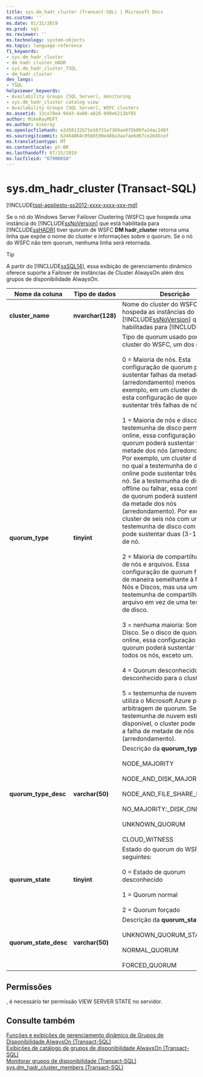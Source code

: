 ```yaml
---
title: sys.dm_hadr_cluster (Transact-SQL) | Microsoft Docs
ms.custom: ''
ms.date: 01/31/2019
ms.prod: sql
ms.reviewer: ''
ms.technology: system-objects
ms.topic: language-reference
f1_keywords:
- sys.dm_hadr_cluster
- dm_hadr_cluster_HADR
- sys.dm_hadr_cluster_TSQL
- dm_hadr_cluster
dev_langs:
- TSQL
helpviewer_keywords:
- Availability Groups [SQL Server], monitoring
- sys.dm_hadr_cluster catalog view
- Availability Groups [SQL Server], WSFC clusters
ms.assetid: 13ce70e4-9d43-4a80-a826-099e6213bf85
author: MikeRayMSFT
ms.author: mikeray
ms.openlocfilehash: e2d58132b71e16f31e7369ae8f5b09fa3dac240f
ms.sourcegitcommit: b2464064c0566590e486a3aafae6d67ce2645cef
ms.translationtype: MT
ms.contentlocale: pt-BR
ms.lasthandoff: 07/15/2019
ms.locfileid: "67900658"
---
```

# <a name="sysdmhadrcluster-transact-sql"></a>sys.dm_hadr_cluster (Transact-SQL)
[!INCLUDE[tsql-appliesto-ss2012-xxxx-xxxx-xxx-md](../../includes/tsql-appliesto-ss2012-xxxx-xxxx-xxx-md.md)]

  Se o nó do Windows Server Failover Clustering (WSFC) que hospeda uma instância do [!INCLUDE[ssNoVersion](../../includes/ssnoversion-md.md)] que está habilitada para [!INCLUDE[ssHADR](../../includes/sshadr-md.md)] tiver quorum de WSFC **DM hadr_cluster** retorna uma linha que expõe o nome do cluster e informações sobre o quorum. Se o nó do WSFC não tem quorum, nenhuma linha será retornada.  
 > [!TIP]
 > A partir do [!INCLUDE[ssSQL14](../../includes/sssql14-md.md)], essa exibição de gerenciamento dinâmico oferece suporte a Failover de instâncias de Cluster AlwaysOn além dos grupos de disponibilidade AlwaysOn.

|Nome da coluna|Tipo de dados|Descrição|  
|-----------------|---------------|-----------------|  
|**cluster_name**|**nvarchar(128)**|Nome do cluster do WSFC que hospeda as instâncias do [!INCLUDE[ssNoVersion](../../includes/ssnoversion-md.md)] que estão habilitadas para [!INCLUDE[ssHADR](../../includes/sshadr-md.md)].|  
|**quorum_type**|**tinyint**|Tipo de quorum usado por este cluster do WSFC, um dos seguintes:<br /><br /> 0 = Maioria de nós. Esta configuração de quorum pode sustentar falhas da metade dos nós (arredondamento) menos um. Por exemplo, em um cluster de sete nós, esta configuração de quorum pode sustentar três falhas de nó.<br /><br /> 1 = Maioria de nós e discos. Se a testemunha de disco permanecer online, essa configuração de quorum poderá sustentar falhas da metade dos nós (arredondamento). Por exemplo, um cluster de seis nós no qual a testemunha de disco está online pode sustentar três falhas de nó. Se a testemunha de disco ficar offline ou falhar, essa configuração de quorum poderá sustentar falhas da metade dos nós (arredondamento). Por exemplo, um cluster de seis nós com uma testemunha de disco com falha pode sustentar duas (3-1=2) falhas de nó.<br /><br /> 2 = Maioria de compartilhamentos de nós e arquivos. Essa configuração de quorum funciona de maneira semelhante à Maioria de Nós e Discos, mas usa uma testemunha de compartilhamento de arquivo em vez de uma testemunha de disco.<br /><br /> 3 = nenhuma maioria: Somente Disco. Se o disco de quorum estiver online, essa configuração de quorum poderá sustentar falhas de todos os nós, exceto um.<br /><br /> 4 = Quorum desconhecido. Quorum desconhecido para o cluster.<br /><br /> 5 = testemunha de nuvem. Cluster utiliza o Microsoft Azure para arbitragem de quorum. Se a testemunha de nuvem estiver disponível, o cluster pode sustentar a falha de metade de nós (arredondamento).|  
|**quorum_type_desc**|**varchar(50)**|Descrição da **quorum_type**, um de:<br /><br /> NODE_MAJORITY<br /><br /> NODE_AND_DISK_MAJORITY<br /><br /> NODE_AND_FILE_SHARE_MAJORITY<br /><br /> NO_MAJORITY:_DISK_ONLY <br /><br /> UNKNOWN_QUORUM <br /><br /> CLOUD_WITNESS|  
|**quorum_state**|**tinyint**|Estado do quorum do WSFC, um dos seguintes:<br /><br /> 0 = Estado de quorum desconhecido<br /><br /> 1 = Quorum normal<br /><br /> 2 = Quorum forçado|  
|**quorum_state_desc**|**varchar(50)**|Descrição da **quorum_state**, um de:<br /><br /> UNKNOWN_QUORUM_STATE<br /><br /> NORMAL_QUORUM<br /><br /> FORCED_QUORUM|  
  
## <a name="permissions"></a>Permissões  
 , é necessário ter permissão VIEW SERVER STATE no servidor.  
  
## <a name="see-also"></a>Consulte também  
 [Funções e exibições de gerenciamento dinâmico de Grupos de Disponibilidade AlwaysOn &#40;Transact-SQL&#41;](../../relational-databases/system-dynamic-management-views/always-on-availability-groups-dynamic-management-views-functions.md)   
 [Exibições de catálogo de grupos de disponibilidade AlwaysOn &#40;Transact-SQL&#41;](../../relational-databases/system-catalog-views/always-on-availability-groups-catalog-views-transact-sql.md)   
 [Monitorar grupos de disponibilidade &#40;Transact-SQL&#41;](../../database-engine/availability-groups/windows/monitor-availability-groups-transact-sql.md)   
 [sys.dm_hadr_cluster_members &#40;Transact-SQL&#41;](../../relational-databases/system-dynamic-management-views/sys-dm-hadr-cluster-members-transact-sql.md)  
  
  
